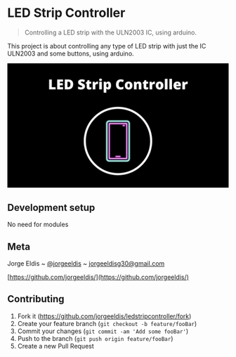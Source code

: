 # LED Strip Controller

> Controlling a LED strip with the ULN2003 IC, using arduino. 

This project is about controlling any type of LED strip with just the IC ULN2003 and some buttons, using arduino.

![header](https://raw.githubusercontent.com/jorgeeldis/ledstripcontroller/main/led.png)

## Development setup

No need for modules

## Meta

Jorge Eldis ~ [@jorgeeldis](https://twitter.com/jorgeeldis) ~ jorgeeldisg30@gmail.com

[https://github.com/jorgeeldis/](https://github.com/jorgeeldis/)

## Contributing

1. Fork it (<https://github.com/jorgeeldis/ledstripcontroller/fork>)
2. Create your feature branch (`git checkout -b feature/fooBar`)
3. Commit your changes (`git commit -am 'Add some fooBar'`)
4. Push to the branch (`git push origin feature/fooBar`)
5. Create a new Pull Request
 
